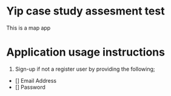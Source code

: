 # Yip case study assesment test

This is a map app

# Application usage instructions

1.  Sign-up if not a register user by providing the following;

- [] Email Address
- [] Password
